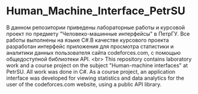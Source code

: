 # Human_Machine_Interface_PetrSU
В данном репозитории приведены лабораторные работы и курсовой проект по предмету "Человеко-машинные интерфейсы" в ПетрГУ. Все работы выполнены на языке C#.В качестве курсового проекта разработан интерфейс приложения для просмотра статистики и аналитики данных пользователя сайта codeforces.com, с помощью общедоступной библиотеки API.
<br\>
This repository contains laboratory work and a course project on the subject "Human-machine interfaces" at PetrSU. All work was done in C#. As a course project, an application interface was developed for viewing statistics and data analytics for the user of the codeforces.com website, using a public API library.
